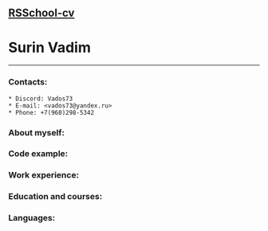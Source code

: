 ## [RSSchool-cv](https://rs.school/)
# **Surin Vadim**
***

### Contacts:
    * Discord: Vados73
    * E-mail: <vados73@yandex.ru>
    * Phone: +7(960)298-5342

### About myself:

### Code example:

### Work experience:

### Education and courses:

### Languages:



